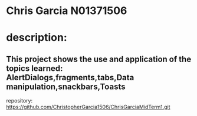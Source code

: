# Chris Garcia N01371506
# description: 

## This project shows the use and application of the topics learned: AlertDialogs,fragments,tabs,Data manipulation,snackbars,Toasts
repository: https://github.com/ChristopherGarcia1506/ChrisGarciaMidTerm1.git